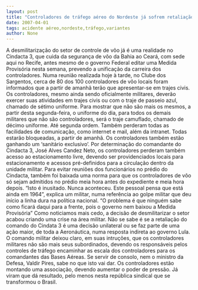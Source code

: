 ```yaml
---
layout: post
title: "Controladores de tráfego aéreo do Nordeste já sofrem retaliação, antes da desmilitarização"
date: 2007-04-01
tags: acidente aéreo,nordeste,tráfego,variantes
author: None
---
```

A desmilitarização do setor de controle de vôo já é uma realidade no Cindacta 3, que cuida da segurança de vôo da Bahia ao Ceará, com sede aqui no Recife, antes mesmo de o governo Federal editar uma Medida Provisória nesta semana, prevendo a unificação da carreira dos controladores.
Numa reunião realizada hoje à tarde, no Clube dos Sargentos, cerca de 80 dos 100 controladores de vôo locais foram informados que a partir de amanhã terão que apresentar-se em trajes civis. 
Os controladores, mesmo ainda sendo oficialmente militares, deverão exercer suas atividades em trajes civis ou com o traje de passeio azul, chamado de sétimo uniforme. Para mostrar que não são mais os mesmos, a partir desta segunda-feira, o uniforme do dia, para todos os demais militares que não são controladores, será o traje camuflado, chamado de décimo uniforme. Até segunda ordem.
Também perderam todas as facilidades de comunicação, como internet e mail, além da intranet. Todas estarão bloqueadas, a partir de amanhã.
Os controladores também estão ganhando um ‘sanitário exclusivo’.
Por determinação do comandante do Cindacta 3, José Alves Candez Neto, os controladores perderam também acesso ao estacionamento livre, devendo ser providenciados locais para estacionamento e acessos pré-definidos para a circulação dentro da unidade militar.
Para evitar reuniões dos funcionários no prédio do Cindacta, também foi baixada uma norma para que os controladores de vôo só sejam admitidos no prédio meia hora antes do expediente e meia hora depois.
“Isto é inusitado. Nunca aconteceu. Este pessoal pensa que está ainda em 1964”, explica um militar, numa referência ao golpe militar que deu início a linha dura na política nacional.
“O problema é que ninguém sabe como ficará daqui para a frente, pois o governo nem baixou a Medida Provisória”
Como noticiamos mais cedo, a decisão de desmilitarizar o setor acabou criando uma crise na área militar.
Não se sabe é se a retaliação do comando do Cindata 3 é uma decisão unilateral ou se faz parte de uma ação maior, de toda a Aeronáutica, numa resposta indireta ao governo Lula.
O comando militar deixou claro, em suas intruções, que os controladores militares não são mais seus subordinados, devendo os responsáveis pelos controles de tráfego encaminhar as escala dos controladores para os comandantes das Bases Aéreas.
Se servir de consolo, nem o ministro da Defesa, Valdir Pires, sabe no que isto vai dar.
Os controladores estão montando uma associação, devendo aumentar o poder de pressão. Já viram que dá resultado, pelo menos nesta república sindical que se transformou o Brasil. 
